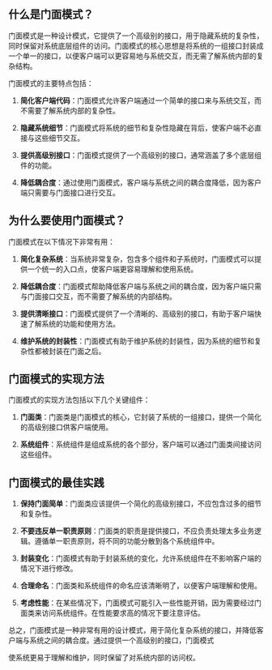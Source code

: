 ## 什么是门面模式？

门面模式是一种设计模式，它提供了一个高级别的接口，用于隐藏系统的复杂性，同时保留对系统底层组件的访问。门面模式的核心思想是将系统的一组接口封装成一个单一的接口，以便客户端可以更容易地与系统交互，而无需了解系统内部的复杂结构。

门面模式的主要特点包括：

1. **简化客户端代码**：门面模式允许客户端通过一个简单的接口来与系统交互，而不需要了解系统内部的复杂性。

2. **隐藏系统细节**：门面模式将系统的细节和复杂性隐藏在背后，使客户端不必直接与这些细节交互。

3. **提供高级别接口**：门面模式提供了一个高级别的接口，通常涵盖了多个底层组件的功能。

4. **降低耦合度**：通过使用门面模式，客户端与系统之间的耦合度降低，因为客户端只需要与门面接口进行交互。

## 为什么要使用门面模式？

门面模式在以下情况下非常有用：

1. **简化复杂系统**：当系统非常复杂，包含多个组件和子系统时，门面模式可以提供一个统一的入口点，使客户端更容易理解和使用系统。

2. **降低耦合度**：门面模式帮助降低客户端与系统之间的耦合度，因为客户端只需与门面接口交互，而不需要了解系统的内部结构。

3. **提供清晰接口**：门面模式提供了一个清晰的、高级别的接口，有助于客户端快速了解系统的功能和使用方法。

4. **维护系统的封装性**：门面模式有助于维护系统的封装性，因为系统的细节和复杂性都被封装在门面之后。

## 门面模式的实现方法

门面模式的实现方法包括以下几个关键组件：

1. **门面类**：门面类是门面模式的核心，它封装了系统的一组接口，提供一个简化的高级别接口供客户端使用。

2. **系统组件**：系统组件是组成系统的各个部分，客户端可以通过门面类间接访问这些组件。

## 门面模式的最佳实践

1. **保持门面简单**：门面类应该提供一个简化的高级别接口，不应包含过多的细节和复杂性。

2. **不要违反单一职责原则**：门面类的职责是提供接口，不应负责处理太多业务逻辑。遵循单一职责原则，将不同的功能分散到各个系统组件中。

3. **封装变化**：门面模式有助于封装系统的变化，允许系统组件在不影响客户端的情况下进行修改。

4. **合理命名**：门面类和系统组件的命名应该清晰明了，以便客户端理解和使用。

5. **考虑性能**：在某些情况下，门面模式可能引入一些性能开销，因为需要经过门面类来访问系统组件。在性能要求高的情况下要注意评估。

总之，门面模式是一种非常有用的设计模式，用于简化复杂系统的接口，并降低客户端与系统之间的耦合度。通过提供一个高级别的接口，门面模式

使系统更易于理解和维护，同时保留了对系统内部的访问权。